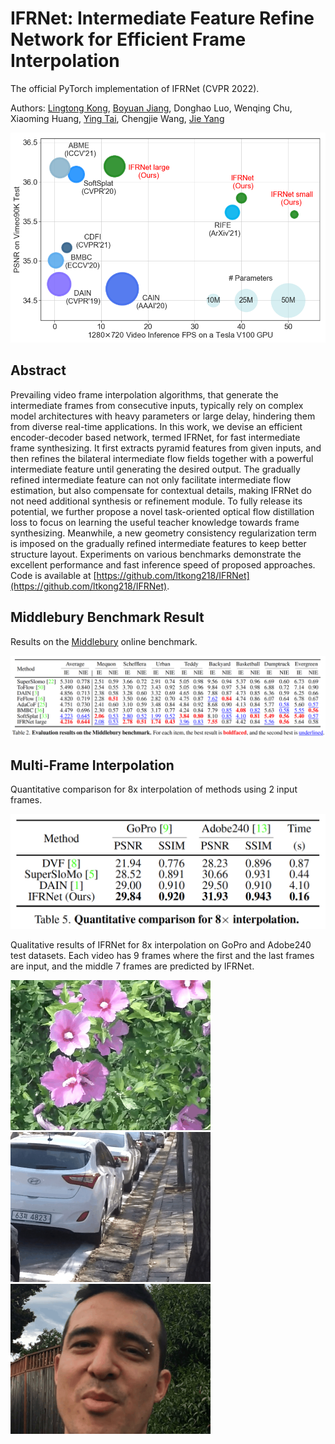 # IFRNet: Intermediate Feature Refine Network for Efficient Frame Interpolation
The official PyTorch implementation of IFRNet (CVPR 2022).

Authors: [Lingtong Kong](https://scholar.google.com.hk/citations?user=KKzKc_8AAAAJ&hl=zh-CN), [Boyuan Jiang](https://byjiang.com/), Donghao Luo, Wenqing Chu, Xiaoming Huang, [Ying Tai](https://tyshiwo.github.io/), Chengjie Wang, [Jie Yang](http://www.pami.sjtu.edu.cn/jieyang)

![](./figures/benchmark.png)


## Abstract
Prevailing video frame interpolation algorithms, that generate the intermediate frames from consecutive inputs, typically rely on complex model architectures with heavy parameters or large delay, hindering them from diverse real-time applications. In this work, we devise an efficient encoder-decoder based network, termed IFRNet, for fast intermediate frame synthesizing. It first extracts pyramid features from given inputs, and then refines the bilateral intermediate flow fields together with a powerful intermediate feature until generating the desired output. The gradually refined intermediate feature can not only facilitate intermediate flow estimation, but also compensate for contextual details, making IFRNet do not need additional synthesis or refinement module. To fully release its potential, we further propose a novel task-oriented optical flow distillation loss to focus on learning the useful teacher knowledge towards frame synthesizing. Meanwhile, a new geometry consistency regularization term is imposed on the gradually refined intermediate features to keep better structure layout. Experiments on various benchmarks demonstrate the excellent performance and fast inference speed of proposed approaches. Code is available at [https://github.com/ltkong218/IFRNet](https://github.com/ltkong218/IFRNet).


## Middlebury Benchmark Result
Results on the [Middlebury](https://vision.middlebury.edu/flow/eval/results/results-i1.php) online benchmark.

![](./figures/middlebury.png)

## Multi-Frame Interpolation
Quantitative comparison for 8x interpolation of methods using 2 input frames.

<img src=./figures/8x_interpolation.png width=540 />

Qualitative results of IFRNet for 8x interpolation on GoPro and Adobe240 test datasets. Each video has 9 frames where the first and the last frames are input, and the middle 7 frames are predicted by IFRNet.

<p float="left">
  <img src=./figures/fig1_1.gif width=320 />
  <img src=./figures/fig1_2.gif width=320 />
  <img src=./figures/fig1_3.gif width=320 /> 
</p>

